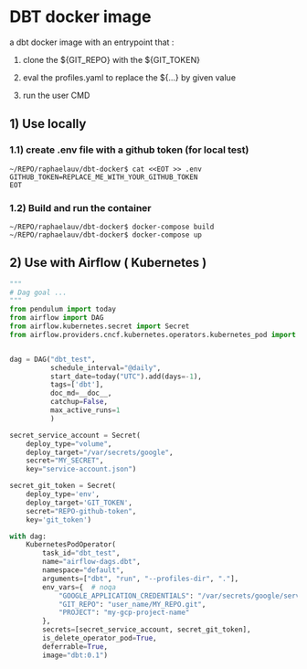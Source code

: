 # DBT docker image

a dbt docker image with an entrypoint that :  

1. clone the ${GIT_REPO} with the ${GIT_TOKEN} 

2. eval the profiles.yaml to replace the ${...} by given value

3. run the user CMD

## 1) Use locally 

### 1.1) create .env file with a github token (for local test)

```shell
~/REPO/raphaelauv/dbt-docker$ cat <<EOT >> .env
GITHUB_TOKEN=REPLACE_ME_WITH_YOUR_GITHUB_TOKEN
EOT
```

### 1.2) Build and run the container
```shell 
~/REPO/raphaelauv/dbt-docker$ docker-compose build
~/REPO/raphaelauv/dbt-docker$ docker-compose up
```

## 2) Use with Airflow ( Kubernetes )

```python
"""
# Dag goal ...
"""
from pendulum import today
from airflow import DAG
from airflow.kubernetes.secret import Secret
from airflow.providers.cncf.kubernetes.operators.kubernetes_pod import KubernetesPodOperator


dag = DAG("dbt_test",
          schedule_interval="@daily",
          start_date=today("UTC").add(days=-1),
          tags=['dbt'],
          doc_md=__doc__,
          catchup=False,
          max_active_runs=1
          )

secret_service_account = Secret(
    deploy_type="volume",
    deploy_target="/var/secrets/google",
    secret="MY_SECRET",
    key="service-account.json")

secret_git_token = Secret(
    deploy_type='env',
    deploy_target='GIT_TOKEN',
    secret="REPO-github-token",
    key='git_token')

with dag:
    KubernetesPodOperator(
        task_id="dbt_test",
        name="airflow-dags.dbt",
        namespace="default",
        arguments=["dbt", "run", "--profiles-dir", "."],
        env_vars={  # noqa
            "GOOGLE_APPLICATION_CREDENTIALS": "/var/secrets/google/service-account.json",
            "GIT_REPO": "user_name/MY_REPO.git",
            "PROJECT": "my-gcp-project-name"
        },
        secrets=[secret_service_account, secret_git_token],
        is_delete_operator_pod=True,
        deferrable=True,
        image="dbt:0.1")

```
